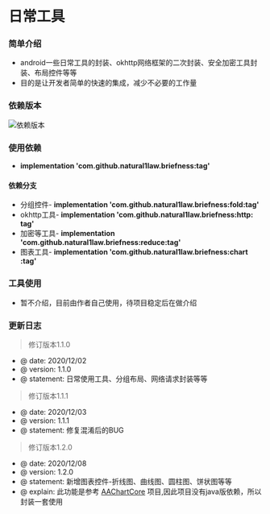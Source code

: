 日常工具
======

### 简单介绍
  * android一些日常工具的封装、okhttp网络框架的二次封装、安全加密工具封装、布局控件等等
  * 目的是让开发者简单的快速的集成，减少不必要的工作量

### 依赖版本 
  ![](https://jitpack.io/v/natural1law/briefness.svg "依赖版本")
### 使用依赖
  * **implementation 'com.github.natural1law.briefness:tag'**
  
#### 依赖分支
  * 分组控件- **implementation 'com.github.natural1law.briefness:fold:tag'**
  * okhttp工具- **implementation 'com.github.natural1law.briefness:http: tag'** 
  * 加密等工具- **implementation 'com.github.natural1law.briefness:reduce:tag'** 
  * 图表工具- **implementation 'com.github.natural1law.briefness:chart :tag'** 
  
### 工具使用
  * 暂不介绍，目前由作者自己使用，待项目稳定后在做介绍
  
### 更新日志

  > 修订版本1.1.0
  * @ date: 2020/12/02
  * @ version: 1.1.0
  * @ statement: 日常使用工具、分组布局、网络请求封装等等
  
  > 修订版本1.1.1
  * @ date: 2020/12/03
  * @ version: 1.1.1
  * @ statement: 修复混淆后的BUG
  
  > 修订版本1.2.0
  * @ date: 2020/12/08
  * @ version: 1.2.0
  * @ statement: 新增图表控件-折线图、曲线图、圆柱图、饼状图等等
  * @ explain: 此功能是参考 [AAChartCore](https://github.com/AAChartModel/AAChartCore "AAChartCore")  项目,因此项目没有java版依赖，所以封装一套使用
  
